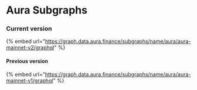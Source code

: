 # Aura Subgraphs

### Current version

{% embed url="https://graph.data.aura.finance/subgraphs/name/aura/aura-mainnet-v2/graphql" %}

#### Previous version

{% embed url="https://graph.data.aura.finance/subgraphs/name/aura/aura-mainnet-v1/graphql" %}

